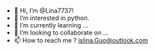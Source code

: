 - 👋 Hi, I’m @Lina7737!
- 👀 I’m interested in python.
- 🌱 I’m currently learning ...
- 💞️ I’m looking to collaborate on ...
- 📫 How to reach me ? <islina.Guo@outlook.com>

<!---
Lina7737/Lina7737 is a ✨ special ✨ repository because its `README.md` (this file) appears on your GitHub profile.
You can click the Preview link to take a look at your changes.
--->
